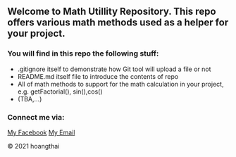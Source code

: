 ## Welcome to Math Utillity Repository. This repo offers various math methods used as a helper for your project.

### You will find in this repo the following stuff:
* .gitignore itself to demonstrate how Git tool will upload a file or not
* README.md itself file to introduce the contents of repo
* All of math methods to support for the math calculation in your project, e.g. getFactorial(), sin(),cos()
* (TBA,...)

### Connect me via:
[My Facebook](https://facebook.com/hoangthai)
[My Email](hoangthai22tv@gmail.com)

© 2021 hoangthai 
